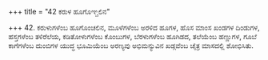 +++
title = "42 ಕರುಳ ಹೂಗೊಞ್ಚಲಿನ"

+++
42. ಕರುಳುಗಳೆಂಬ ಹೂಗೊಂಚಲಿನ, ಮೂಳೆಗಳೆಂಬ ಅರಳಿದ ಹೂಗಳ, ಹೊಸ ಮಾಂಸ ಖಂಡಗಳ ದಿಂಡುಗಳ, ಹಸ್ತಗಳೆಂಬ ತಳಿರೆಲೆಯ, ಕಡಿತೋಳುಗಳೆಂಬ ಕೊಂಬುಗಳ, ಬೆರಳುಗಳೆಂಬ ಹೂಗಿಡದ, ತಲೆಯೆಂಬ ಹಣ್ಣುಗಳ, ಗೂಬೆ ಕಾಗೆಗಳೆಂಬ ದುಂಬಿಗಳ ಯುದ್ಧ ಭೂಮಿಯೆಂಬ ಅರಣ್ಯವು ಅಭಿಮನ್ಯುವಿನ ಖಡ್ಗವೆಂಬ ಚೈತ್ರ ಮಾಸದಲ್ಲಿ ಶೋಭಿಸಿತು.